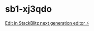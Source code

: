 # sb1-xj3qdo

[Edit in StackBlitz next generation editor ⚡️](https://stackblitz.com/~/github.com/Free2200/sb1-xj3qdo)